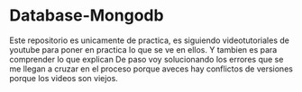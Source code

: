 # Database-Mongodb

Este repositorio es unicamente de practica, es siguiendo videotutoriales de youtube para poner en practica lo que se ve en ellos.
Y tambien es para comprender lo que explican
De paso voy solucionando los errores que se me llegan a cruzar en el proceso porque aveces hay conflictos de versiones porque los videos son viejos.
